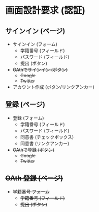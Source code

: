 # 画面設計要求 (認証)

## サインイン (ページ)

- サインイン (フォーム)
  - 学籍番号 (フィールド)
  - パスワード (フィールド)
  - 提出 (ボタン)
- ~~OAthでサインイン (ボタン)~~
  - ~~Google~~
  - ~~Twitter~~
- アカウント作成 (ボタン/リンクアンカー)

## 登録 (ページ)

- 登録 (フォーム)
  - 学籍番号 (フィールド)
  - パスワード (フィールド)
  - 同意書 (チェックボックス)
  - 同意書 (リンクアンカー)
- ~~OAthで登録 (ボタン)~~
  - ~~Google~~
  - ~~Twitter~~

## ~~OAth 登録 (ページ)~~

- ~~学籍番号 フォーム~~
  - ~~学籍番号 (フィールド)~~
  - ~~提出 (ボタン)~~
